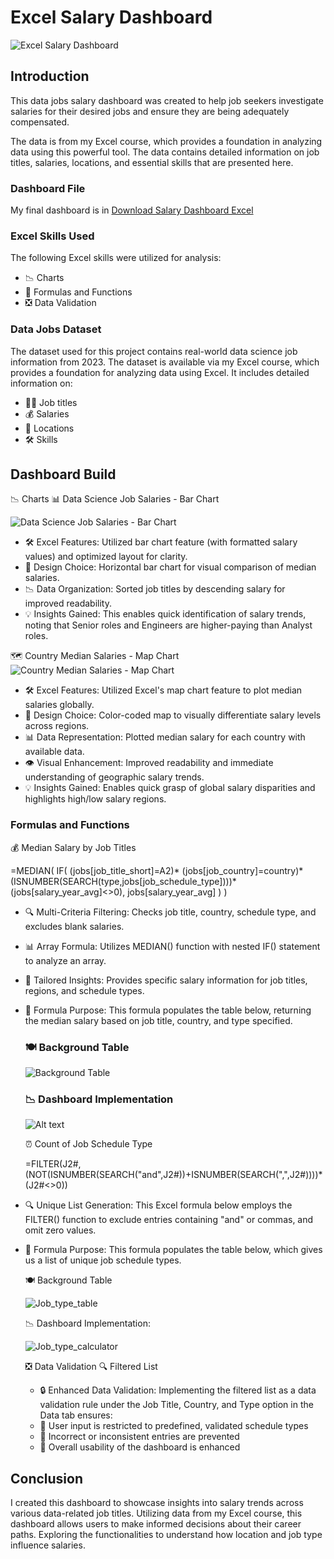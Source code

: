 # Excel Salary Dashboard
![Excel Salary Dashboard](2_Images/Sketch.png)

## Introduction
This data jobs salary dashboard was created to help job seekers investigate salaries for their desired jobs and ensure they are being adequately compensated.

The data is from my Excel course, which provides a foundation in analyzing data using this powerful tool. The data contains detailed information on job titles, salaries, locations, and essential skills that are presented here.

### Dashboard File
My final dashboard is in [Download Salary Dashboard Excel](1_Salary_Dashboard.xlsx)

### Excel Skills Used
The following Excel skills were utilized for analysis:

- 📉 Charts
- 🧮 Formulas and Functions
- ❎ Data Validation
  
### Data Jobs Dataset
The dataset used for this project contains real-world data science job information from 2023. The dataset is available via my Excel course, which provides a foundation for analyzing data using Excel. It includes detailed information on:

- 👨‍💼 Job titles
- 💰 Salaries
- 📍 Locations
- 🛠️ Skills

## Dashboard Build
📉 Charts
📊 Data Science Job Salaries - Bar Chart

![Data Science Job Salaries - Bar Chart](2_Images/Job_salary.png)

- 🛠️ Excel Features: Utilized bar chart feature (with formatted salary values) and optimized layout for clarity.
- 🎨 Design Choice: Horizontal bar chart for visual comparison of median salaries.
- 📉 Data Organization: Sorted job titles by descending salary for improved readability.
- 💡 Insights Gained: This enables quick identification of salary trends, noting that Senior roles and Engineers are higher-paying than Analyst roles.

🗺️ Country Median Salaries - Map Chart
![Country Median Salaries - Map Chart](2_Images/Job_country.png)
- 🛠️ Excel Features: Utilized Excel's map chart feature to plot median salaries globally.
- 🎨 Design Choice: Color-coded map to visually differentiate salary levels across regions.
- 📊 Data Representation: Plotted median salary for each country with available data.
- 👁️ Visual Enhancement: Improved readability and immediate understanding of geographic salary trends.
- 💡 Insights Gained: Enables quick grasp of global salary disparities and highlights high/low salary regions.

### Formulas and Functions

💰 Median Salary by Job Titles

=MEDIAN(
IF(
    (jobs[job_title_short]=A2)*
    (jobs[job_country]=country)*
    (ISNUMBER(SEARCH(type,jobs[job_schedule_type])))*
    (jobs[salary_year_avg]<>0),
    jobs[salary_year_avg]
)
)
- 🔍 Multi-Criteria Filtering: Checks job title, country, schedule type, and excludes blank salaries.
- 📊 Array Formula: Utilizes MEDIAN() function with nested IF() statement to analyze an array.
- 🎯 Tailored Insights: Provides specific salary information for job titles, regions, and schedule types.
- 🔢 Formula Purpose: This formula populates the table below, returning the median salary based on job title, country, and type specified.

  ### 🍽️ Background Table

  ![Background Table](2_Images/table.png)

  ### 📉 Dashboard Implementation

  ![Alt text](2_Images/Median_salary_calculator.png)

  ⏰ Count of Job Schedule Type

  =FILTER(J2#,(NOT(ISNUMBER(SEARCH("and",J2#))+ISNUMBER(SEARCH(",",J2#))))*(J2#<>0))

- 🔍 Unique List Generation: This Excel formula below employs the FILTER() function to exclude entries containing "and" or commas, and omit zero values.
- 🔢 Formula Purpose: This formula populates the table below, which gives us a list of unique job schedule types.

  🍽️ Background Table
  
  ![Job_type_table](2_Images/Job_type_table.png)

  📉 Dashboard Implementation:

  ![Job_type_calculator](2_Images/Job_type_calculator.png)

  ❎ Data Validation
  🔍 Filtered List
   - 🔒 Enhanced Data Validation: Implementing the filtered list as a data validation rule under the Job Title, Country, and Type option in the Data tab ensures:
   - 🎯 User input is restricted to predefined, validated schedule types
   - 🚫 Incorrect or inconsistent entries are prevented
   - 👥 Overall usability of the dashboard is enhanced
## Conclusion
I created this dashboard to showcase insights into salary trends across various data-related job titles. Utilizing data from my Excel course, this dashboard allows users to make informed decisions about their career paths. Exploring the functionalities to understand how location and job type influence salaries.




